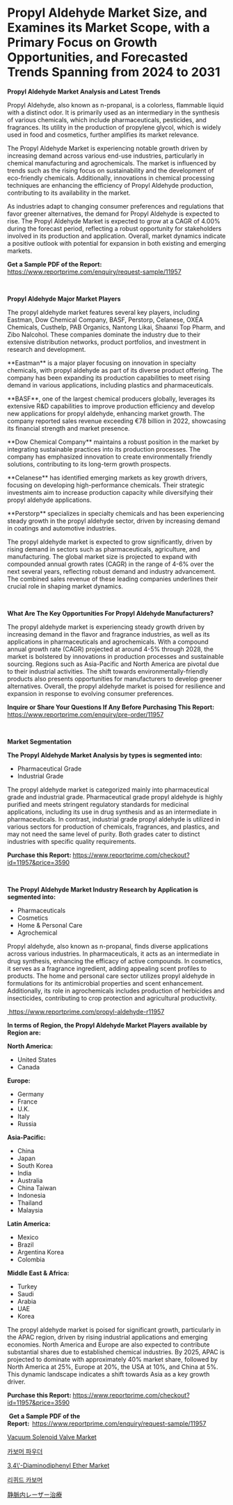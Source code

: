 <p><h1>Propyl Aldehyde Market Size, and Examines its Market Scope, with a Primary Focus on Growth Opportunities, and Forecasted Trends Spanning from 2024 to 2031</h1></p><p><strong>Propyl Aldehyde Market Analysis and Latest Trends</strong></p>
<p><p>Propyl Aldehyde, also known as n-propanal, is a colorless, flammable liquid with a distinct odor. It is primarily used as an intermediary in the synthesis of various chemicals, which include pharmaceuticals, pesticides, and fragrances. Its utility in the production of propylene glycol, which is widely used in food and cosmetics, further amplifies its market relevance.</p><p>The Propyl Aldehyde Market is experiencing notable growth driven by increasing demand across various end-use industries, particularly in chemical manufacturing and agrochemicals. The market is influenced by trends such as the rising focus on sustainability and the development of eco-friendly chemicals. Additionally, innovations in chemical processing techniques are enhancing the efficiency of Propyl Aldehyde production, contributing to its availability in the market. </p><p>As industries adapt to changing consumer preferences and regulations that favor greener alternatives, the demand for Propyl Aldehyde is expected to rise. The Propyl Aldehyde Market is expected to grow at a CAGR of 4.00% during the forecast period, reflecting a robust opportunity for stakeholders involved in its production and application. Overall, market dynamics indicate a positive outlook with potential for expansion in both existing and emerging markets.</p></p>
<p><strong>Get a Sample PDF of the Report:&nbsp;</strong> <a href="https://www.reportprime.com/enquiry/request-sample/11957">https://www.reportprime.com/enquiry/request-sample/11957</a></p>
<p>&nbsp;</p>
<p><strong>Propyl Aldehyde Major Market Players</strong></p>
<p><p>The propyl aldehyde market features several key players, including Eastman, Dow Chemical Company, BASF, Perstorp, Celanese, OXEA Chemicals, Custhelp, PAB Organics, Nantong Likai, Shaanxi Top Pharm, and Zibo Nalcohol. These companies dominate the industry due to their extensive distribution networks, product portfolios, and investment in research and development.</p><p>**Eastman** is a major player focusing on innovation in specialty chemicals, with propyl aldehyde as part of its diverse product offering. The company has been expanding its production capabilities to meet rising demand in various applications, including plastics and pharmaceuticals.</p><p>**BASF**, one of the largest chemical producers globally, leverages its extensive R&D capabilities to improve production efficiency and develop new applications for propyl aldehyde, enhancing market growth. The company reported sales revenue exceeding €78 billion in 2022, showcasing its financial strength and market presence.</p><p>**Dow Chemical Company** maintains a robust position in the market by integrating sustainable practices into its production processes. The company has emphasized innovation to create environmentally friendly solutions, contributing to its long-term growth prospects.</p><p>**Celanese** has identified emerging markets as key growth drivers, focusing on developing high-performance chemicals. Their strategic investments aim to increase production capacity while diversifying their propyl aldehyde applications.</p><p>**Perstorp** specializes in specialty chemicals and has been experiencing steady growth in the propyl aldehyde sector, driven by increasing demand in coatings and automotive industries.</p><p>The propyl aldehyde market is expected to grow significantly, driven by rising demand in sectors such as pharmaceuticals, agriculture, and manufacturing. The global market size is projected to expand with compounded annual growth rates (CAGR) in the range of 4-6% over the next several years, reflecting robust demand and industry advancement. The combined sales revenue of these leading companies underlines their crucial role in shaping market dynamics.</p></p>
<p>&nbsp;</p>
<p><strong>What Are The Key Opportunities For Propyl Aldehyde Manufacturers?</strong></p>
<p><p>The propyl aldehyde market is experiencing steady growth driven by increasing demand in the flavor and fragrance industries, as well as its applications in pharmaceuticals and agrochemicals. With a compound annual growth rate (CAGR) projected at around 4-5% through 2028, the market is bolstered by innovations in production processes and sustainable sourcing. Regions such as Asia-Pacific and North America are pivotal due to their industrial activities. The shift towards environmentally-friendly products also presents opportunities for manufacturers to develop greener alternatives. Overall, the propyl aldehyde market is poised for resilience and expansion in response to evolving consumer preferences.</p></p>
<p><strong>Inquire or Share Your Questions If Any Before Purchasing This Report:</strong> <a href="https://www.reportprime.com/enquiry/pre-order/11957">https://www.reportprime.com/enquiry/pre-order/11957</a></p>
<p>&nbsp;</p>
<p><strong>Market Segmentation</strong></p>
<p><strong>The Propyl Aldehyde Market Analysis by types is segmented into:</strong></p>
<p><ul><li>Pharmaceutical Grade</li><li>Industrial Grade</li></ul></p>
<p><p>The propyl aldehyde market is categorized mainly into pharmaceutical grade and industrial grade. Pharmaceutical grade propyl aldehyde is highly purified and meets stringent regulatory standards for medicinal applications, including its use in drug synthesis and as an intermediate in pharmaceuticals. In contrast, industrial grade propyl aldehyde is utilized in various sectors for production of chemicals, fragrances, and plastics, and may not need the same level of purity. Both grades cater to distinct industries with specific quality requirements.</p></p>
<p><strong>Purchase this Report:&nbsp;</strong><a href="https://www.reportprime.com/checkout?id=11957&price=3590">https://www.reportprime.com/checkout?id=11957&price=3590</a></p>
<p>&nbsp;</p>
<p><strong>The Propyl Aldehyde Market Industry Research by Application is segmented into:</strong></p>
<p><ul><li>Pharmaceuticals</li><li>Cosmetics</li><li>Home & Personal Care</li><li>Agrochemical</li></ul></p>
<p><p>Propyl aldehyde, also known as n-propanal, finds diverse applications across various industries. In pharmaceuticals, it acts as an intermediate in drug synthesis, enhancing the efficacy of active compounds. In cosmetics, it serves as a fragrance ingredient, adding appealing scent profiles to products. The home and personal care sector utilizes propyl aldehyde in formulations for its antimicrobial properties and scent enhancement. Additionally, its role in agrochemicals includes production of herbicides and insecticides, contributing to crop protection and agricultural productivity.</p></p>
<p><a href="https://www.reportprime.com/propyl-aldehyde-r11957">&nbsp;https://www.reportprime.com/propyl-aldehyde-r11957</a></p>
<p><strong>In terms of Region, the Propyl Aldehyde Market Players available by Region are:</strong></p>
<p>
    <p> <strong> North America: </strong>
        <ul>
            <li>United States</li>
            <li>Canada</li>
        </ul>
        </p> 
    <p> <strong> Europe: </strong>
        <ul>
            <li>Germany</li>
            <li>France</li>
            <li>U.K.</li>
            <li>Italy</li>
            <li>Russia</li>
        </ul>
        </p> 
    <p> <strong> Asia-Pacific: </strong>
        <ul>
            <li>China</li>
            <li>Japan</li>
            <li>South Korea</li>
            <li>India</li>
            <li>Australia</li>
            <li>China Taiwan</li>
            <li>Indonesia</li>
            <li>Thailand</li>
            <li>Malaysia</li>
        </ul>
        </p> 
    <p> <strong> Latin America: </strong>
        <ul>
            <li>Mexico</li>
            <li>Brazil</li>
            <li>Argentina Korea</li>
            <li>Colombia</li>
        </ul>
        </p> 
    <p> <strong> Middle East & Africa: </strong>
        <ul>
            <li>Turkey</li>
            <li>Saudi</li>
            <li>Arabia</li>
            <li>UAE</li>
            <li>Korea</li>
        </ul>
    </p>
    </p>
<p><p>The propyl aldehyde market is poised for significant growth, particularly in the APAC region, driven by rising industrial applications and emerging economies. North America and Europe are also expected to contribute substantial shares due to established chemical industries. By 2025, APAC is projected to dominate with approximately 40% market share, followed by North America at 25%, Europe at 20%, the USA at 10%, and China at 5%. This dynamic landscape indicates a shift towards Asia as a key growth driver.</p></p>
<p><strong>Purchase this Report: </strong><a href="https://www.reportprime.com/checkout?id=11957&price=3590">https://www.reportprime.com/checkout?id=11957&price=3590</a></p>
<p>&nbsp;<strong>Get a Sample PDF of the Report:&nbsp;&nbsp;</strong><a href="https://www.reportprime.com/enquiry/request-sample/11957">https://www.reportprime.com/enquiry/request-sample/11957</a></p>
<p><strong></strong></p>
<p><p><a href="https://medium.com/@dereodrews76856/vacuum-solenoid-valve-market-growth-market-segmentation-and-regional-analysis-global-forecast-72ad909a8e83">Vacuum Solenoid Valve Market</a></p><p><a href="https://medium.com/@ransomjohns73/%EA%B8%80%EB%A1%9C%EB%B2%8C-%EC%B9%B4%EB%B3%B4%EB%A8%B8-%EB%B6%84%EB%A7%90-%EC%8B%9C%EC%9E%A5%EC%9D%80-2024%EB%85%84%EB%B6%80%ED%84%B0-2031%EB%85%84%EA%B9%8C%EC%A7%80-%EC%97%B0%ED%8F%89%EA%B7%A0-%EC%84%B1%EC%9E%A5%EB%A5%A0-cagr-6-2-%EB%A1%9C-%EC%84%B1%EC%9E%A5%ED%95%A0-%EA%B2%83%EC%9C%BC%EB%A1%9C-%EC%98%88%EC%83%81%EB%90%A9%EB%8B%88%EB%8B%A4-8ba875c1d8dd">카보머 파우더</a></p><p><a href="https://issuu.com/reportprime-2/docs/34-diaminodiphenyl-ether-market-siz_8a1b2b58578dc2">3,4\'-Diaminodiphenyl Ether Market</a></p><p><a href="https://medium.com/@ransomjohns73/%EC%95%A1%EC%B2%B4-%EC%B9%B4%EB%B3%B4%EB%A8%B8-%EC%8B%9C%EC%9E%A5-%EA%B8%80%EB%A1%9C%EB%B2%8C-%EC%8B%9C%EC%9E%A5-%ED%86%B5%EC%B0%B0%EB%A0%A5-%EB%B0%8F-%EC%A7%80%EC%97%AD-%EB%B6%84%EC%84%9D-2024-2031-6f89ef6459f8">리퀴드 카보머</a></p><p><a href="https://medium.com/@camron674/%E9%9D%99%E8%84%88%E5%86%85%E3%83%AC%E3%83%BC%E3%82%B6%E3%83%BC%E6%B2%BB%E7%99%82%E5%B8%82%E5%A0%B4-%E3%82%B0%E3%83%AD%E3%83%BC%E3%83%90%E3%83%AB%E5%B8%82%E5%A0%B4%E3%81%AE%E6%B4%9E%E5%AF%9F%E3%81%A8%E5%9C%B0%E5%9F%9F%E5%88%86%E6%9E%90-2024-2031-4db237823bcc">静脈内レーザー治療</a></p></p>